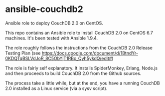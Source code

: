 # ansible-couchdb2
Ansible role to deploy CouchDB 2.0 on CentOS.

This repo contains an Ansible role to install CouchDB 2.0 on CentOS 6.7 machines. It's been tested with Ansible 1.9.4.

The role roughly follows the instructions from the CouchDB 2.0 Release Testing Plan (see https://docs.google.com/document/d/1BtndYr-0KDQTqBSLVdJoR_8C5ObYjT1RBo_Qyh5ykdQ/edit#)

The role is fairly self explanatory. It installs SpiderMonkey, Erlang, Node.js and then proceeds to build CouchDB 2.0 from the Github sources. 

The process take a little while, but at the end, you have a running CouchDB 2.0 installed as a Linux service (via a sysv script). 
